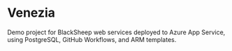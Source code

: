 # Venezia
Demo project for BlackSheep web services deployed to Azure App Service, using PostgreSQL, GitHub Workflows, and ARM templates.
